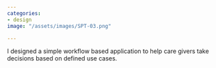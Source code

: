 ```yaml
---
categories:
- design
image: "/assets/images/SPT-03.png"

---
```

I designed a simple workflow based application to help care givers take decisions based on defined use cases.